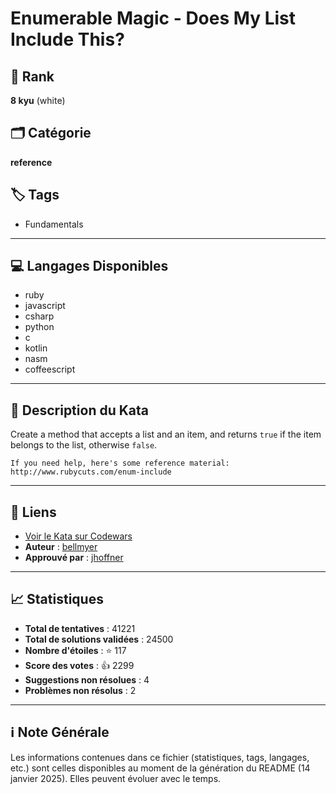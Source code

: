 # Enumerable Magic - Does My List Include This?

## 🏅 Rank
**8 kyu** (white)

## 🗂️ Catégorie
**reference**

## 🏷️ Tags
- Fundamentals

---

## 💻 Langages Disponibles
- ruby
- javascript
- csharp
- python
- c
- kotlin
- nasm
- coffeescript

---

## 📜 Description du Kata

Create a method that accepts a list and an item, and returns `true` if the item belongs to the list, otherwise `false`.

~~~if:ruby
If you need help, here's some reference material: http://www.rubycuts.com/enum-include
~~~

---

## 🔗 Liens
- [Voir le Kata sur Codewars](https://www.codewars.com/kata/545991b4cbae2a5fda000158)
- **Auteur** : [bellmyer](https://www.codewars.com/users/bellmyer)
- **Approuvé par** : [jhoffner](https://www.codewars.com/users/jhoffner)

---

## 📈 Statistiques
- **Total de tentatives** : 41221
- **Total de solutions validées** : 24500
- **Nombre d'étoiles** : ⭐ 117
- **Score des votes** : 👍 2299
- **Suggestions non résolues** : 4
- **Problèmes non résolus** : 2

---

## ℹ️ Note Générale
Les informations contenues dans ce fichier (statistiques, tags, langages, etc.) sont celles disponibles au moment de la génération du README (14 janvier 2025). Elles peuvent évoluer avec le temps.
